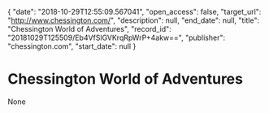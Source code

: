 {
  "date": "2018-10-29T12:55:09.567041", 
  "open_access": false, 
  "target_url": "http://www.chessington.com/", 
  "description": null, 
  "end_date": null, 
  "title": "Chessington World of Adventures", 
  "record_id": "20181029T125509/Eb4VfSlGVKrqRpWrP+4akw==", 
  "publisher": "chessington.com", 
  "start_date": null
}

# Chessington World of Adventures

None